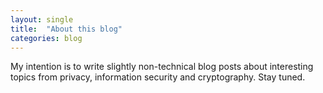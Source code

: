 ```yaml
---
layout: single
title:  "About this blog"
categories: blog
---
```


<p>My intention is to write slightly non-technical blog posts about interesting topics from privacy, information security and cryptography. Stay tuned.</p>
